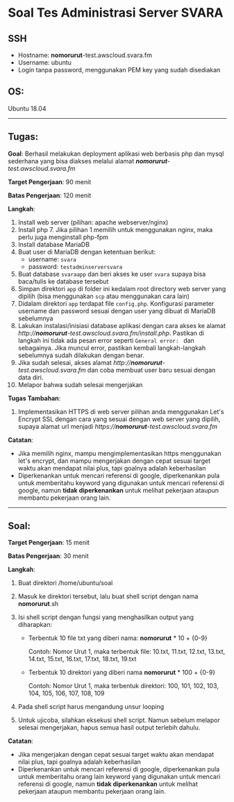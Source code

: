 # Soal Tes Administrasi Server SVARA

## SSH
- Hostname: **nomorurut**-test.awscloud.svara.fm
- Username: ubuntu
- Login tanpa password, menggunakan PEM key yang sudah disediakan

## OS: 
Ubuntu 18.04

---

## Tugas: 
**Goal**: Berhasil melakukan deployment aplikasi web berbasis php dan mysql sederhana yang bisa diakses melalui alamat _**nomorurut**-test.awscloud.svara.fm_

**Target Pengerjaan**: 90 menit

**Batas Pengerjaan**: 120 menit

**Langkah**: 
1. Install web server (pilihan: apache webserver/nginx) 
2. Install php 7. Jika pilihan 1 memilih untuk menggunakan nginx, maka perlu juga menginstall php-fpm
3. Install database MariaDB 
4. Buat user di MariaDB dengan ketentuan berikut:
   - username: `svara`
   - password: `testadminserversvara`
5. Buat database `svaraapp` dan beri akses ke user `svara` supaya bisa baca/tulis ke database tersebut
6. Simpan direktori `app` di folder ini kedalam root directory web server yang dipilih (bisa menggunakan `scp` atau menggunakan cara lain)
7. Didalam direktori `app` terdapat file `config.php`. Konfigurasi parameter username dan password sesuai dengan user yang dibuat di MariaDB sebelumnya
8. Lakukan instalasi/inisiasi database aplikasi dengan cara akses ke alamat _http://**nomorurut**-test.awscloud.svara.fm/install.php_. Pastikan di langkah ini tidak ada pesan error seperti `General error: ` dan sebagainya. Jika muncul error, pastikan kembali langkah-langkah sebelumnya sudah dilakukan dengan benar.
9. Jika sudah selesai, akses alamat _http://**nomorurut**-test.awscloud.svara.fm_ dan coba membuat user baru sesuai dengan data diri. 
10. Melapor bahwa sudah selesai mengerjakan 

**Tugas Tambahan**: 
1. Implementasikan HTTPS di web server pilihan anda menggunakan Let's Encrypt SSL dengan cara yang sesuai dengan web server yang dipilih, supaya alamat url menjadi _https://**nomorurut**-test.awscloud.svara.fm_

**Catatan**: 
- Jika memilih nginx, mampu mengimplementasikan https menggunakan let's encrypt, dan mampu mengerjakan dengan cepat sesuai target waktu akan mendapat nilai plus, tapi goalnya adalah keberhasilan
- Diperkenankan untuk mencari referensi di google, diperkenankan pula untuk memberitahu keyword yang digunakan untuk mencari referensi di google, namun **tidak diperkenankan** untuk melihat pekerjaan ataupun membantu pekerjaan orang lain. 

---

## Soal: 

**Target Pengerjaan**: 15 menit

**Batas Pengerjaan**: 30 menit

**Langkah**:
1. Buat direktori /home/ubuntu/soal
2. Masuk ke direktori tersebut, lalu buat shell script dengan nama **nomorurut**.sh
3. Isi shell script dengan fungsi yang menghasilkan output yang diharapkan:
   - Terbentuk 10 file txt yang diberi nama: **nomorurut** * 10 + {0-9}
     
     Contoh: Nomor Urut 1, maka terbentuk file: 10.txt, 11.txt, 12.txt, 13.txt, 14.txt, 15.txt, 16.txt, 17.txt, 18.txt, 19.txt

   - Terbentuk 10 direktori yang diberi nama **nomorurut** * 100 + {0-9}
  
     Contoh: Nomor Urut 1, maka terbentuk direktori: 100, 101, 102, 103, 104, 105, 106, 107, 108, 109

4. Pada shell script harus mengandung unsur looping
5. Untuk ujicoba, silahkan eksekusi shell script. Namun sebelum melapor selesai mengerjakan, hapus semua hasil output terlebih dahulu.

**Catatan**: 
- Jika mengerjakan dengan cepat sesuai target waktu akan mendapat nilai plus, tapi goalnya adalah keberhasilan
- Diperkenankan untuk mencari referensi di google, diperkenankan pula untuk memberitahu orang lain keyword yang digunakan untuk mencari referensi di google, namun **tidak diperkenankan** untuk melihat pekerjaan ataupun membantu pekerjaan orang lain. 
